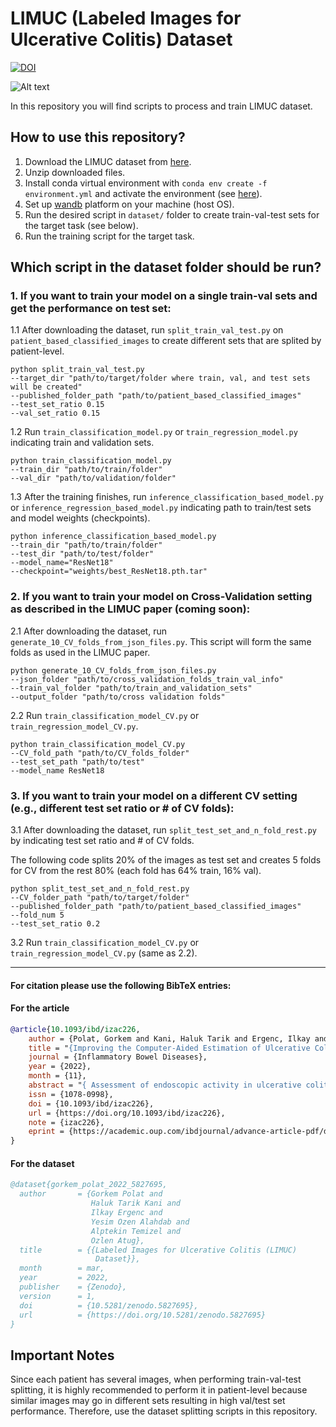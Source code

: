 # LIMUC (Labeled Images for Ulcerative Colitis) Dataset
[![DOI](https://zenodo.org/badge/DOI/10.5281/zenodo.5827695.svg)](https://doi.org/10.5281/zenodo.5827695)

![Alt text](./images/sample_images.png)

In this repository you will find scripts to process and train LIMUC dataset.

## How to use this repository?

1. Download the LIMUC dataset from [here](https://zenodo.org/record/5827695#.Yi8GJ3pByUk).
2. Unzip downloaded files.
3. Install conda virtual environment with `conda env create -f environment.yml` and activate the environment (see [here](https://docs.conda.io/projects/conda/en/latest/user-guide/tasks/manage-environments.html#creating-an-environment-from-an-environment-yml-file)).
4. Set up [wandb](https://wandb.ai/) platform on your machine (host OS).
5. Run the desired script in `dataset/` folder to create train-val-test sets for the target task (see below).
6. Run the training script for the target task.


##  Which script in the dataset folder should be run?

### 1. If you want to train your model on a single train-val sets and get the performance on test set:

1.1 After downloading the dataset, run `split_train_val_test.py` on `patient_based_classified_images` to create different sets that are splited by patient-level.  

```
python split_train_val_test.py 
--target_dir "path/to/target/folder where train, val, and test sets will be created" 
--published_folder_path "path/to/patient_based_classified_images" 
--test_set_ratio 0.15 
--val_set_ratio 0.15
```  
1.2 Run `train_classification_model.py` or `train_regression_model.py` indicating train and validation sets.  

```
python train_classification_model.py 
--train_dir "path/to/train/folder" 
--val_dir "path/to/validation/folder"
```

1.3 After the training finishes, run `inference_classification_based_model.py` or `inference_regression_based_model.py` indicating path to train/test sets and model weights (checkpoints).  

```
python inference_classification_based_model.py 
--train_dir "path/to/train/folder" 
--test_dir "path/to/test/folder" 
--model_name="ResNet18"  
--checkpoint="weights/best_ResNet18.pth.tar"
```

### 2. If you want to train your model on Cross-Validation setting as described in the LIMUC paper (coming soon):

2.1 After downloading the dataset, run `generate_10_CV_folds_from_json_files.py`. This script will form the same folds as used in the LIMUC paper.
```
python generate_10_CV_folds_from_json_files.py
--json_folder "path/to/cross_validation_folds_train_val_info"
--train_val_folder "path/to/train_and_validation_sets"
--output_folder "path/to/cross validation folds"
```

2.2 Run `train_classification_model_CV.py` or `train_regression_model_CV.py`.
```
python train_classification_model_CV.py 
--CV_fold_path "path/to/CV_folds_folder" 
--test_set_path "path/to/test" 
--model_name ResNet18
```

### 3. If you want to train your model on a different CV setting (e.g., different test set ratio or # of CV folds):

3.1 After downloading the dataset, run `split_test_set_and_n_fold_rest.py` by indicating test set ratio and # of CV folds.

The following code splits 20% of the images as test set and creates 5 folds for CV from the rest 80% (each fold has 64% train, 16% val).
```
python split_test_set_and_n_fold_rest.py
--CV_folder_path "path/to/target/folder"
--published_folder_path "path/to/patient_based_classified_images"
--fold_num 5
--test_set_ratio 0.2
```

3.2 Run `train_classification_model_CV.py` or `train_regression_model_CV.py` (same as 2.2).

---
#### For citation please use the following BibTeX entries:
#### For the article

```BibTeX
@article{10.1093/ibd/izac226,
    author = {Polat, Gorkem and Kani, Haluk Tarik and Ergenc, Ilkay and Ozen Alahdab, Yesim and Temizel, Alptekin and Atug, Ozlen},
    title = "{Improving the Computer-Aided Estimation of Ulcerative Colitis Severity According to Mayo Endoscopic Score by Using Regression-Based Deep Learning}",
    journal = {Inflammatory Bowel Diseases},
    year = {2022},
    month = {11},
    abstract = "{ Assessment of endoscopic activity in ulcerative colitis (UC) is important for treatment decisions and monitoring disease progress. However, substantial inter- and intraobserver variability in grading impairs the assessment. Our aim was to develop a computer-aided diagnosis system using deep learning to reduce subjectivity and improve the reliability of the assessment.The cohort comprises 11 276 images from 564 patients who underwent colonoscopy for UC. We propose a regression-based deep learning approach for the endoscopic evaluation of UC according to the Mayo endoscopic score (MES). Five state-of-the-art convolutional neural network (CNN) architectures were used for the performance measurements and comparisons. Ten-fold cross-validation was used to train the models and objectively benchmark them. Model performances were assessed using quadratic weighted kappa and macro F1 scores for full Mayo score classification and kappa statistics and F1 score for remission classification.Five classification-based CNNs used in the study were in excellent agreement with the expert annotations for all Mayo subscores and remission classification according to the kappa statistics. When the proposed regression-based approach was used, (1) the performance of most of the models statistically significantly increased and (2) the same model trained on different cross-validation folds produced more robust results on the test set in terms of deviation between different folds.Comprehensive experimental evaluations show that commonly used classification-based CNN architectures have successful performance in evaluating endoscopic disease activity of UC. Integration of domain knowledge into these architectures further increases performance and robustness, accelerating their translation into clinical use.}",
    issn = {1078-0998},
    doi = {10.1093/ibd/izac226},
    url = {https://doi.org/10.1093/ibd/izac226},
    note = {izac226},
    eprint = {https://academic.oup.com/ibdjournal/advance-article-pdf/doi/10.1093/ibd/izac226/47071389/izac226.pdf},
}
```


#### For the dataset
```BibTeX
@dataset{gorkem_polat_2022_5827695,
  author       = {Gorkem Polat and
                  Haluk Tarik Kani and
                  Ilkay Ergenc and
                  Yesim Ozen Alahdab and
                  Alptekin Temizel and
                  Ozlen Atug},
  title        = {{Labeled Images for Ulcerative Colitis (LIMUC) 
                   Dataset}},
  month        = mar,
  year         = 2022,
  publisher    = {Zenodo},
  version      = 1,
  doi          = {10.5281/zenodo.5827695},
  url          = {https://doi.org/10.5281/zenodo.5827695}
}
```


## Important Notes

Since each patient has several images, when performing train-val-test splitting, it is highly
recommended to perform it in patient-level because similar images may go in different sets resulting in high val/test set performance.
Therefore, use the dataset splitting scripts in this repository.

